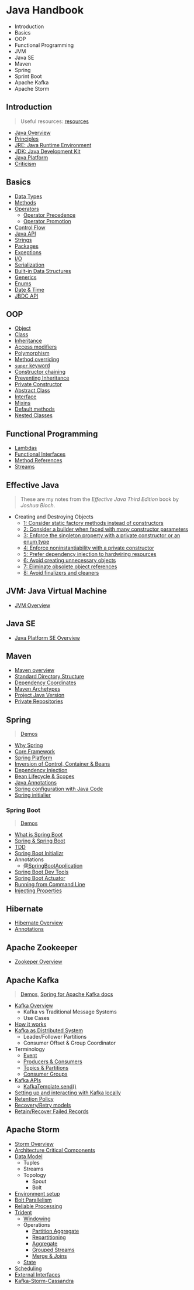 # Java Handbook

* Introduction
* Basics
* OOP
* Functional Programming
* JVM
* Java SE
* Maven
* Spring
* Sprint Boot
* Apache Kafka
* Apache Storm

## Introduction

> Useful resources: [resources](resources/introduction)

* [Java Overview](intro/overview)
* [Principles](intro/principles)
* [JRE: Java Runtime Environment](intro/jre)
* [JDK: Java Development Kit](intro/jdk)
* [Java Platform](intro/platform)
* [Criticism](intro/criticism)

## Basics

* [Data Types](basics/data_types)
* [Methods](code/basics/methods)
* [Operators](code/basics/operators)
  * [Operator Precedence](basics/operators/precedence)
  * [Operator Promotion](basics/operators/promotion)
* [Control Flow](code/basics/control-flow)
* [Java API](basics/java_api/packages)
* [Strings](code/basics/strings)
* [Packages](basics/packages)
* [Exceptions](basics/exceptions)
* [I/O](basics/io)
* [Serialization](basics/serialization)
* [Built-in Data Structures](basics/data_structures)
* [Generics](basics/generics)
* [Enums](basics/enums)
* [Date & Time](basics/time)
* [JBDC API](basics/jbdc)

## OOP

* [Object](oop/object)
* [Class](oop/class)
* [Inheritance](code/basics/oop)
* [Access modifiers](oop/access-modifiers)
* [Polymorphism](code/basics/polymorphism)
* [Method overriding](oop/method-overriding)
* [`super` keyword](oop/super)
* [Constructor chaining](oop/constructor-chaining)
* [Preventing Inheritance](oop/preventing-inheritance)
* [Private Constructor](oop/private-constructor)
* [Abstract Class](oop/abstract-class)
* [Interface](oop/interface)
* [Mixins](oop/mixins)
* [Default methods](oop/default-methods)
* [Nested Classes](oop/nested-classes)

## Functional Programming

* [Lambdas](functional/lambdas)
* [Functional Interfaces](functional/interfaces)
* [Method References](functional/method-references)
* [Streams](functional/streams)

## Effective Java

> These are my notes from the *Effective Java Third Edition* book by *Joshua Bloch*.

* Creating and Destroying Objects
  * [1: Consider static factory methods instead of constructors](effective-java/1)
  * [2: Consider a builder when faced with many constructor parameters](effective-java/2)
  * [3: Enforce the singleton property with a private constructor or an enum type](effective-java/3)
  * [4: Enforce noninstantiability with a private constructor](effective-java/4)
  * [5: Prefer dependency injection to hardwiring resources](effective-java/5)
  * [6: Avoid creating unnecessary objects](effective-java/6)
  * [7: Eliminate obsolete object references](effective-java/7)
  * [8: Avoid finalizers and cleaners](effective-java/8)

## JVM: Java Virtual Machine

* [JVM Overview](jvm/overview)

## Java SE

* [Java Platform SE Overview](jse/overview)

## Maven

* [Maven overview](maven/overview)
* [Standard Directory Structure](maven/dir-structure)
* [Dependency Coordinates](maven/dep-coord)
* [Maven Archetypes](maven/archetypes)
* [Project Java Version](maven/java-ver)
* [Private Repositories](maven/private-repos)

## Spring

> [Demos](spring/demos)

* [Why Spring](spring/why)
* [Core Framework](spring/core)
* [Spring Platform](spring/platform)
* [Inversion of Control, Container & Beans](spring/inversion-of-control)
* [Dependency Injection](spring/dependency-injection)
* [Bean Lifecycle & Scopes](spring/bean-scopes)
* [Java Annotations](spring/annotations)
* [Spring configuration with Java Code](spring/config-no-xml)
* [Spring initialier](http://start.spring.io)

### Spring Boot

> [Demos](spring-boot/demos)

* [What is Spring Boot](spring/spring-boot/overview)
* [Spring & Spring Boot](spring/spring-boot/differences)
* [TDD](spring/spring-boot/tdd)
* [Spring Boot Initializr](spring/spring-boot/initializr)
* Annotations
  * [@SpringBootApplication](spring/spring-boot/annotations/SpringBootApplication)
* [Spring Boot Dev Tools](spring/spring-boot/dev-tools)
* [Spring Boot Actuator](spring/spring-boot/actuator)
* [Running from Command Line](spring/spring-boot/command-line)
* [Injecting Properties](spring/spring-boot/injecting-properties)

## Hibernate

* [Hibernate Overview](hibernate/overview)
* [Annotations](hibernate/annotations)

## Apache Zookeeper

* [Zookeper Overview](zookeper/overview)

## Apache Kafka

> [Demos](kafka/demos), [Spring for Apache Kafka docs](https://docs.spring.io/spring-kafka/docs/current/reference/html/)

* [Kafka Overview](kafka/overview)
  * Kafka vs Traditional Message Systems
  * Use Cases
* [How it works](kafka/how-it-works)
* [Kafka as Distributed System](kafka/distributed)
  * Leader/Follower Partitions
  * Consumer Offset & Group Coordinator
* Terminology
  * [Event](kafka/event)
  * [Producers & Consumers](kafka/producers-consumers)
  * [Topics & Partitions](kafka/topics)
  * [Consumer Groups](kafka/consumer-groups)
* [Kafka APIs](kafka/apis)
  * [KafkaTemplate.send()](kafka/apis/send)
* [Setting up and interacting with Kafka locally](kafka/local)
* [Retention Policy](kafka/log-policies)
* [Recovery/Retry models](kafka/recovery-retry)
* [Retain/Recover Failed Records](kafka/retain-failed)

## Apache Storm

* [Storm Overview](storm/overview)
* [Architecture Critical Components](storm/critical-components)
* [Data Model](storm/data-model)
  * Tuples
  * Streams
  * Topology
    * Spout
    * Bolt
* [Environment setup](storm/setup)
* [Bolt Parallelism](storm/bolt-parallelism)
* [Reliable Processing](storm/reliable-processing)
* [Trident](storm/trident)
  * [Windowing](storm/trident/windowing)
  * Operations
    * [Partition Aggregate](storm/trident/partition-aggregate)
    * [Repartitioning](storm/trident/repartitioning)
    * [Aggregate](storm/trident/aggregate)
    * [Grouped Streams](storm/trident/grouped-streams)
    * [Merge & Joins](storm/trident/merges)
  * [State](storm/trident/state)
* [Scheduling](storm/scheduling)
* [External Interfaces](storm/external-interfaces)
* [Kafka-Storm-Cassandra](storm/kafka-with-cassandra)